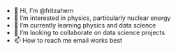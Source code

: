 - 👋 Hi, I’m @fritzahern
- 👀 I’m interested in physics, particularly nuclear energy
- 🌱 I’m currently learning physics and data science
- 💞️ I’m looking to collaborate on data science projects
- 📫 How to reach me email works best

<!---
fritzahern/fritzahern is a ✨ special ✨ repository because its `README.md` (this file) appears on your GitHub profile.
You can click the Preview link to take a look at your changes.
--->
